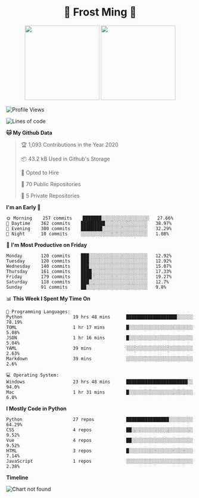<h1 align="center">🦄 Frost Ming 🐍</h1>

<p align="center">
  <img height="200" src="https://github-readme-stats.vercel.app/api?username=frostming&show_icons=true&theme=dracula&include_all_commits=true" />
  <img height="200" src="https://github-readme-stats.vercel.app/api/top-langs/?username=frostming&theme=dracula&show_icons=true" />
</p>

<!--START_SECTION:waka-->
![Profile Views](http://img.shields.io/badge/Profile%20Views-10-blue)

![Lines of code](https://img.shields.io/badge/From%20Hello%20World%20I%27ve%20Written-12.3%20million%20lines%20of%20code-blue)

**🐱 My Github Data** 

> 🏆 1,093 Contributions in the Year 2020
 > 
> 📦 43.2 kB Used in Github's Storage 
 > 
> 💼 Opted to Hire
 > 
> 📜 70 Public Repositories
 > 
> 🔑 5 Private Repositories 

**I'm an Early 🐤** 

```text
🌞 Morning    257 commits    ███████░░░░░░░░░░░░░░░░░░   27.66% 
🌆 Daytime    362 commits    █████████░░░░░░░░░░░░░░░░   38.97% 
🌃 Evening    300 commits    ████████░░░░░░░░░░░░░░░░░   32.29% 
🌙 Night      10 commits     ░░░░░░░░░░░░░░░░░░░░░░░░░   1.08%

```
📅 **I'm Most Productive on Friday** 

```text
Monday       120 commits    ███░░░░░░░░░░░░░░░░░░░░░░   12.92% 
Tuesday      120 commits    ███░░░░░░░░░░░░░░░░░░░░░░   12.92% 
Wednesday    140 commits    ███░░░░░░░░░░░░░░░░░░░░░░   15.07% 
Thursday     161 commits    ████░░░░░░░░░░░░░░░░░░░░░   17.33% 
Friday       179 commits    ████░░░░░░░░░░░░░░░░░░░░░   19.27% 
Saturday     118 commits    ███░░░░░░░░░░░░░░░░░░░░░░   12.7% 
Sunday       91 commits     ██░░░░░░░░░░░░░░░░░░░░░░░   9.8%

```


📊 **This Week I Spent My Time On** 

```text
💬 Programming Languages: 
Python                   19 hrs 48 mins      ███████████████████░░░░░░   78.19% 
TOML                     1 hr 17 mins        █░░░░░░░░░░░░░░░░░░░░░░░░   5.08% 
JSON                     1 hr 16 mins        █░░░░░░░░░░░░░░░░░░░░░░░░   5.04% 
YAML                     39 mins             ░░░░░░░░░░░░░░░░░░░░░░░░░   2.63% 
Markdown                 39 mins             ░░░░░░░░░░░░░░░░░░░░░░░░░   2.6%

💻 Operating System: 
Windows                  23 hrs 48 mins      ███████████████████████░░   94.0% 
Mac                      1 hr 31 mins        █░░░░░░░░░░░░░░░░░░░░░░░░   6.0%

```

**I Mostly Code in Python** 

```text
Python                   27 repos            ████████████████░░░░░░░░░   64.29% 
CSS                      4 repos             ██░░░░░░░░░░░░░░░░░░░░░░░   9.52% 
Vue                      4 repos             ██░░░░░░░░░░░░░░░░░░░░░░░   9.52% 
HTML                     3 repos             █░░░░░░░░░░░░░░░░░░░░░░░░   7.14% 
JavaScript               1 repos             ░░░░░░░░░░░░░░░░░░░░░░░░░   2.38%

```


**Timeline**

![Chart not found](https://github.com/frostming/frostming/blob/master/charts/bar_graph.png) 


<!--END_SECTION:waka-->
